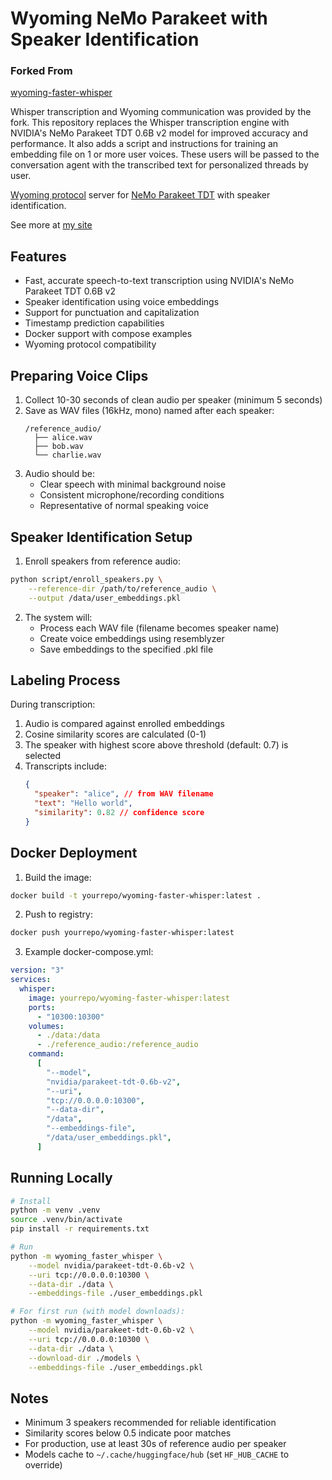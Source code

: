 # Wyoming NeMo Parakeet with Speaker Identification

### Forked From

[wyoming-faster-whisper](https://github.com/rhasspy/wyoming-faster-whisper)

Whisper transcription and Wyoming communication was provided by the fork. This repository replaces the Whisper transcription engine with NVIDIA's NeMo Parakeet TDT 0.6B v2 model for improved accuracy and performance. It also adds a script and instructions for training an embedding file on 1 or more user voices. These users will be passed to the conversation agent with the transcribed text for personalized threads by user.

[Wyoming protocol](https://github.com/rhasspy/wyoming) server for [NeMo Parakeet TDT](https://huggingface.co/nvidia/parakeet-tdt-0.6b-v2) with speaker identification.

See more at [my site](https://lucas-spain.com)

## Features

- Fast, accurate speech-to-text transcription using NVIDIA's NeMo Parakeet TDT 0.6B v2
- Speaker identification using voice embeddings
- Support for punctuation and capitalization
- Timestamp prediction capabilities
- Docker support with compose examples
- Wyoming protocol compatibility

## Preparing Voice Clips

1. Collect 10-30 seconds of clean audio per speaker (minimum 5 seconds)
2. Save as WAV files (16kHz, mono) named after each speaker:
   ```
   /reference_audio/
     ├── alice.wav
     ├── bob.wav
     └── charlie.wav
   ```
3. Audio should be:
   - Clear speech with minimal background noise
   - Consistent microphone/recording conditions
   - Representative of normal speaking voice

## Speaker Identification Setup

1. Enroll speakers from reference audio:

```sh
python script/enroll_speakers.py \
    --reference-dir /path/to/reference_audio \
    --output /data/user_embeddings.pkl
```

2. The system will:
   - Process each WAV file (filename becomes speaker name)
   - Create voice embeddings using resemblyzer
   - Save embeddings to the specified .pkl file

## Labeling Process

During transcription:

1. Audio is compared against enrolled embeddings
2. Cosine similarity scores are calculated (0-1)
3. The speaker with highest score above threshold (default: 0.7) is selected
4. Transcripts include:
   ```json
   {
     "speaker": "alice", // from WAV filename
     "text": "Hello world",
     "similarity": 0.82 // confidence score
   }
   ```

## Docker Deployment

1. Build the image:

```sh
docker build -t yourrepo/wyoming-faster-whisper:latest .
```

2. Push to registry:

```sh
docker push yourrepo/wyoming-faster-whisper:latest
```

3. Example docker-compose.yml:

```yaml
version: "3"
services:
  whisper:
    image: yourrepo/wyoming-faster-whisper:latest
    ports:
      - "10300:10300"
    volumes:
      - ./data:/data
      - ./reference_audio:/reference_audio
    command:
      [
        "--model",
        "nvidia/parakeet-tdt-0.6b-v2",
        "--uri",
        "tcp://0.0.0.0:10300",
        "--data-dir",
        "/data",
        "--embeddings-file",
        "/data/user_embeddings.pkl",
      ]
```

## Running Locally

```sh
# Install
python -m venv .venv
source .venv/bin/activate
pip install -r requirements.txt

# Run
python -m wyoming_faster_whisper \
    --model nvidia/parakeet-tdt-0.6b-v2 \
    --uri tcp://0.0.0.0:10300 \
    --data-dir ./data \
    --embeddings-file ./user_embeddings.pkl

# For first run (with model downloads):
python -m wyoming_faster_whisper \
    --model nvidia/parakeet-tdt-0.6b-v2 \
    --uri tcp://0.0.0.0:10300 \
    --data-dir ./data \
    --download-dir ./models \
    --embeddings-file ./user_embeddings.pkl
```

## Notes

- Minimum 3 speakers recommended for reliable identification
- Similarity scores below 0.5 indicate poor matches
- For production, use at least 30s of reference audio per speaker
- Models cache to `~/.cache/huggingface/hub` (set `HF_HUB_CACHE` to override)
